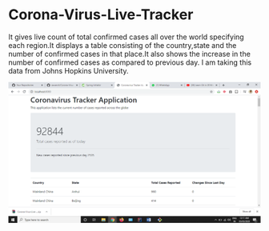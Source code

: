 # Corona-Virus-Live-Tracker
It gives live count of total confirmed cases all over the world specifying each region.It displays a table consisting of the country,state 
and the number of confirmed cases in that place.It also shows the increase in the number of confirmed cases as compared to previous day.
I am taking this data from Johns Hopkins University.


![Alt text](/CoronaApp1.PNG?raw=true "Corona Live tracker image")
